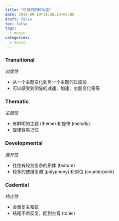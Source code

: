 ```yaml
---
title: "乐段的四种功能"
date: 2019-09-10T11:26:13+08:00
draft: false
toc: false
tags:
  - music
categories:
  - music
---
```


### Transitional

*过度性*

- 从一个主题变化到另一个主题的过度段
- 可以感受到明显的减速、加速、主题变化等等

### Thematic

*主题性*

- 有鲜明的主题 (theme) 和旋律 (melody)
- 旋律容易记住

### Developmental

*展开性*

- 往往有较为复杂的织体 (texture)
- 较多的使用复调 (polyphony) 和对位 (counterpoint)

### Cadential

*终止性*

- 会重复主和弦
- 结尾不断反复，回到主音 (tonic)
